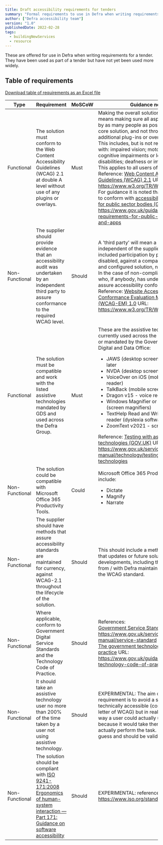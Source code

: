 ```yaml
---
title: Draft accessibility requirements for tenders
summary: "Formal requirements to use in Defra when writing requirements for tenders."
author: ["Defra accessibility team"]
version: "1.0"
publishedDate: 2022-02-28
tags:
  - buildingNewServices
  - resource
---
```

These are offered for use in Defra when writing requirements for a tender. They have been used as part of a tender but have not yet been used more widely.

## Table of requirements

[Download table of requirements as an Excel file](/accessibility/documents/accessibility-requirements/draft-accessibility-requirements-tenders.xlsx)

| Type | Requirement | MoSCoW | Guidance notes |
|---|---|---|---|
| Functional | The solution must conform to the Web Content Accessibility Guidelines (WCAG) 2.1 at double A level without use of any plugins or overlays. | Must | Making the overall solution accessible means making sure all aspects can be used by as many people as possible within the core solution, and not through the use of additional plug-ins or overlays.<br>This includes, but is not restricted to, those with: impaired vision; motor difficulties; cognitive impairments or learning disabilities; deafness or impaired hearing.<br>This applies to all users of the system. <br>Reference: [Web Content Accessibility Guidelines (WCAG) 2.1](https://www.w3.org/TR/WCAG21/) URL: https://www.w3.org/TR/WCAG21/ <br>For guidance it is noted that we are required to conform with [accessibility requirements for public sector bodies (GOV.UK)](https://www.gov.uk/guidance/accessibility-requirements-for-public-sector-websites-and-apps) URL: https://www.gov.uk/guidance/accessibility-requirements-for-public-sector-websites-and-apps  |
| Non-Functional | The supplier should provide evidence that an accessibility audit was undertaken by an independent third party to assure conformance to the required WCAG level. | Should | A 'third party' will mean a party independent of the supplier, who has included participation by people who are disabled, against a comparable installed and configured solution, not a base version. <br>In the case of non-compliance, please state who, if anybody, has undertaken an audit to assure accessibility conformance. <br>Reference: [Website Accessibility Conformance Evaluation Methodology (WCAG-EM) 1.0](https://www.w3.org/TR/WCAG-EM/) URL: https://www.w3.org/TR/WCAG-EM/  |
| Functional | The solution must be compatible and work with the listed assistive technologies mandated by GDS and used across the Defra Group. | Must | These are the assistive technologies currently used across the Defra Group and / or mandated by the Government Central Digital and Data Office:<ul><li>JAWS (desktop screen reader) 2019 or later</li><li>NVDA (desktop screen reader)</li><li>VoiceOver on iOS (mobile screen reader)</li><li>TalkBack (mobile screen reader)</li><li>Dragon v15 - voice recognition</li><li>Windows Magnifier or Apple Zoom (screen magnifiers)</li><li>TextHelp Read and Write v12 - screen reader (dyslexia software aid)</li><li>ZoomText v2021 - screen magnifier</li></ul>Reference: [Testing with assistive technologies (GOV.UK)](https://www.gov.uk/service-manual/technology/testing-with-assistive-technologies) URL: https://www.gov.uk/service-manual/technology/testing-with-assistive-technologies  |
| Non-Functional | The solution could be compatible with Microsoft Office 365 Productivity Tools. | Could | Microsoft Office 365 Productivity Tools include:<ul><li>Dictate</li><li>Magnify</li><li>Narrate</li></ul> |
| Non-Functional | The supplier should have methods that assure accessibility standards are maintained for currency, against WCAG-2.1 throughout the lifecycle of the solution. | Should | This should include a method for assuring that updates or future solution developments, including those initiated from / with Defra maintain accessibility to the WCAG standard. |
| Non-Functional | Where applicable, conform to Government Digital Service Standards and the Technology Code of Practice. | Should | References:<br>[Government Service Standard](https://www.gov.uk/service-manual/service-standard) URL: https://www.gov.uk/service-manual/service-standard <br>[The government technology code of practice](https://www.gov.uk/guidance/the-technology-code-of-practice) URL: https://www.gov.uk/guidance/the-technology-code-of-practice  |
| Non-Functional | It should take an assistive technology user no more than 200% of the time taken by a user not using assistive technology. | Should | EXPERIMENTAL: The aim of this requirement is to avoid a system being technically accessible (conforms to the letter of WCAG) but in reality there is no way a user could actually use it for their role because it would take them too long to actually perform the task. The 200% is a guess and should be validated. |
| Non-Functional | The solution should be compliant with [ISO 9241-171:2008 Ergonomics of human-system interaction — Part 171: Guidance on software accessibility](https://www.iso.org/standard/39080.html) | Should | EXPERIMENTAL: reference URL is https://www.iso.org/standard/39080.html |                                                                                                             
